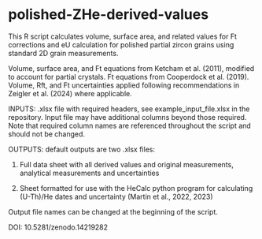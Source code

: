 # polished-ZHe-derived-values

This R script calculates volume, surface area, and related values for Ft corrections and eU calculation for polished partial zircon grains using standard 2D grain measurements.

Volume, surface area, and Ft equations from Ketcham et al. (2011), modified to account for partial crystals.
Ft equations from Cooperdock et al. (2019).
Volume, Rft, and Ft uncertainties applied following recommendations in Zeigler et al. (2024) where applicable.

INPUTS: .xlsx file with required headers, see example_input_file.xlsx in the repository. Input file may have additional columns beyond those required. Note that required column names are referenced throughout the script and should not be changed.

OUTPUTS: default outputs are two .xlsx files:

1. Full data sheet with all derived values and original measurements, analytical measurements and uncertainties
    
2. Sheet formatted for use with the HeCalc python program for calculating (U-Th)/He dates and uncertainty (Martin et al., 2022, 2023)

Output file names can be changed at the beginning of the script.

DOI: 10.5281/zenodo.14219282
